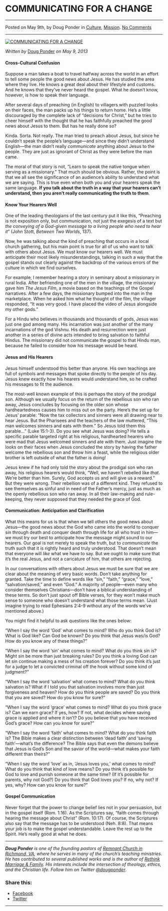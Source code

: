 COMMUNICATING FOR A CHANGE
==========================

* * *

Posted on May 9th, by Doug Ponder in [Culture](http://www.remnantresource.org/category/culture/), [Mission](http://www.remnantresource.org/category/mission/). [No Comments](http://www.remnantresource.org/communicating-for-a-change/#respond)

* * *

[![COMMUNICATING FOR A CHANGE](http://www.remnantresource.org/wp-content/uploads/2012/11/comunicatingForChange.jpg)](http://www.remnantresource.org/wp-content/uploads/2012/11/comunicatingForChange.jpg)  

_Written by_ [Doug Ponder](http://www.remnantresource.org/author/doug-ponder/ "Posts by Doug Ponder") _on May 9, 2013_

#### Cross-Cultural Confusion

Suppose a man takes a boat to travel halfway across the world in an effort to tell some people the good news about Jesus. He has studied the area where they live. He knows a great deal about their lifestyle and customs. And he knows that they’ve never heard the gospel. What he doesn’t know, however, is how to speak their language.

After several days of preaching (in English) to villagers with puzzled looks on their faces, the man packs up his things to return home. He’s a little discouraged by the complete lack of “decisions for Christ,” but he tries to cheer himself with the thought that he has faithfully preached the good news about Jesus to them. But has he really done so?

Kinda. Sorta. Not really. The man tried to preach about Jesus, but since he couldn’t speak the people’s language—and since they didn’t understand English—the man didn’t really _communicate_ anything about Jesus to the people. They are just as ignorant of Christ as they were before the man came.

The moral of that story is not, “Learn to speak the native tongue when serving as a missionary.” That much should be obvious. Rather, the point is that we all see the significance of an audience’s ability to understand what we are saying. This is true even when both you and your hearers speak the same language. **If you talk about the truth in a way that your hearers can’t understand, then you aren’t really communicating the truth to them**.

#### Know Your Hearers Well

One of the leading theologians of the last century put it like this, “Preaching is not exposition only, but communication, not just the exegesis of a text but _the conveying of a God-given message to a living people who need to hear it_” (John Stott, _Between Two Worlds_, 137).

Now, he was talking about the kind of preaching that occurs in a local church gathering, but his main point is true for all of us who want to talk with others about Jesus. We must know our hearers well. We must anticipate their most likely misunderstandings, talking in such a way that the gospel stands out clearly against the backdrop of the various errors of the culture in which we find ourselves.

For example, I remember hearing a story in seminary about a missionary in rural India. After befriending one of the men in the village, the missionary gave him _The Jesus Film_, a movie based on the teachings of the Gospel narratives. After a few days, the missionary bumped into the man in the marketplace. When he asked him what he thought of the film, the villager responded, “It was very good. I have placed the video of Jesus alongside my other gods.”

For a Hindu who believes in thousands and thousands of gods, Jesus was just one god among many. His incarnation was just another of the many incarnations of the god Vishnu. His death and resurrection were just another in a series of divine acts intended to bring salvation to faithful Hindus. The missionary did not communicate the gospel to that Hindu man, because he failed to consider how his message would be heard.

#### Jesus and His Hearers

Jesus himself understood this better than anyone. His own teachings are full of symbols and messages that spoke directly to the people of his day. Jesus knew exactly how his hearers would understand him, so he crafted his messages to fit the audience.

The most-well known example of this is perhaps the story of the prodigal son. Although we usually focus on the return of the rebellious son who ran away, Jesus concludes by focusing on the older son whose hardheartedness causes him to miss out on the party. Here’s the set up for Jesus’ parable: “Now the tax collectors and sinners were all drawing near to hear Jesus. But the Pharisees and the teachers of the law muttered, “This man welcomes sinners and eats with them.” So Jesus told them this parable…” (Luke 15:1-3). Do you see what Jesus was doing? He tells a specific parable targeted right at his religious, hardhearted hearers who were mad that Jesus welcomed sinners and ate with them. Just imagine the looks on their faces when Jesus concluded the story by having the father welcome the rebellious son and throw him a feast, while the religious older brother is left outside of what the father is doing!

Jesus knew if he had only told the story about the prodigal son who ran away, his religious hearers would think, “Well, we haven’t rebelled like _that_. We’re better than him. Surely, God accepts us and will give us a reward.” But they were wrong. Their rebellion was of a different kind. They refused to see themselves as sinful and in need of the Father’s mercy, just as much as the openly rebellious son who ran away. In all their law-making and rule-keeping, they never supposed that they needed the grace of God.

#### Communication: Anticipation and Clarification

What this means for us is that when we tell others the good news about Jesus—the good news about the God who came into the world to conquer sin through death and conquer death through life for all who trust in him—we must try our best to anticipate how the message might sound to our hearers. Our goal is not merely to speak the truth, but to _communicate_ the truth such that it is rightly heard and truly understood. That doesn’t mean that everyone will _like_ what we have to say. But we ought to make sure that it’s the real Jesus, and not a caricature of him, that others are rejecting.

In our conversations with others about Jesus we must be sure that we are clear about the meaning of very basic words. Don’t take anything for granted. Take the time to define words like “sin,” “faith,” “grace,” “love,” “salvation/saved,” and even “God.” A majority of people—even many who consider themselves Christians—don’t have a biblical understanding of these terms. So don’t just spout off Bible verses, for they won’t make much sense to someone who doesn’t understand what those terms mean. (Just imagine trying to read Ephesians 2:4-9 without any of the words we’ve mentioned above.)

You might find it helpful to ask questions like the ones below:

“When I say the word ‘God’ what comes to mind? Who do you think God is? What is God like? Can God be known? Do you think that Jesus was/is God? How do you know any of these things?”

“When I say the word ‘sin’ what comes to mind? What do you think sin is? Might sin be more than just breaking rules? Do you think a loving God can let sin continue making a mess of his creation forever? Do you think it’s just for a judge to let a convicted criminal off the hook without some kind of judgment?”

“When I say the word ‘salvation’ what comes to mind? What do you think salvation is? What if I told you that salvation involves more than just forgiveness and heaven? How do you think people are saved? Do you think that you are saved? How do you know for sure?”

“When I say the word ‘grace’ what comes to mind? What do you think grace is? Can we earn grace? If yes, how? If not, what decides where saving grace is applied and where it isn’t? Do you believe that you have received God’s grace? How can you know for sure?”

“When I say the word ‘faith’ what comes to mind? What do you think faith is? The Bible makes a clear distinction between ‘dead faith’ and ‘saving faith’—what’s the difference? The Bible says that even the demons believe that Jesus is God’s Son and the savior of the world—what makes your faith different than theirs?”

“When I say the word ‘love’ as in, ‘Jesus loves you,’ what comes to mind? What do you think that kind of love means? Do you think it’s possible for God to love and punish someone at the same time? (If it’s possible for parents, why not God?) Do you think that God loves you? If no, why not? If yes, why? How can you know for sure?”

#### Gospel Communication

Never forget that the power to change belief lies not in your persuasion, but in the gospel itself (Rom. 1:16). As the Scriptures say, “faith comes through hearing the message about Christ” (Rom. 10:17). Of course, the Scriptures also say that the message has to be understood (Neh. 8:8). That means your job is to make the gospel understandable. Leave the rest up to the Spirit. He’s really good at what he does.

* * *

_**Doug Ponder** is one of the founding pastors of [Remnant Church in Richmond, VA](http://www.remnantrichmond.org/), where he serves in many of the church’s teaching ministries. He has contributed to several published works and is the author of [Rethink Marriage & Family](http://www.remnantrichmond.org/mediafiles/uploaded/r/0e1604567_rethink-marriage-and-family-ebook.pdf). His interests include the intersection of theology, ethics, and the Christian life. Follow him on Twitter [@dougponder](https://twitter.com/dougponder)_.

### Share this:

*   [Facebook](http://www.remnantresource.org/communicating-for-a-change/?share=facebook "Click to share on Facebook")
*   [Twitter](http://www.remnantresource.org/communicating-for-a-change/?share=twitter "Click to share on Twitter")

  

* * *
